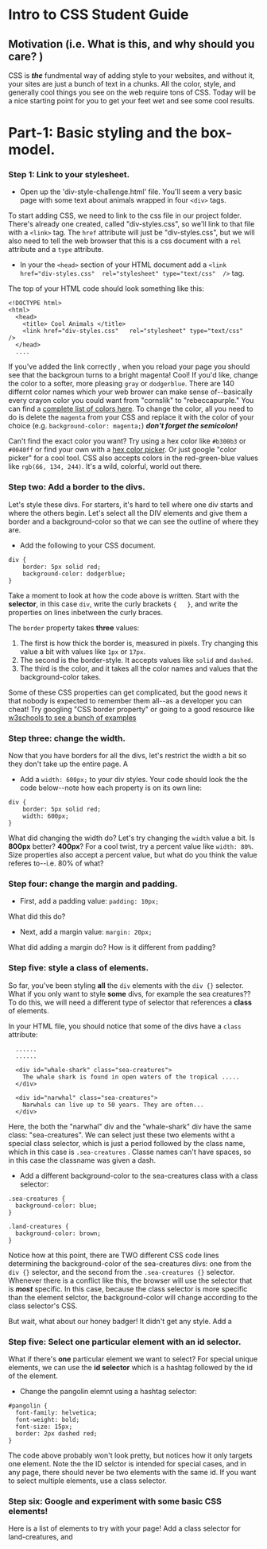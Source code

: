 # Intro to CSS Student Guide

## Motivation (i.e. What is this, and why should you care? )

CSS is ***the*** fundmental way of adding style to your websites, and without it, your sites are just a bunch of text in a chunks. All the color, style, and generally cool things you see on the web require tons of CSS. Today will be a nice starting point for you to get your feet wet and see some cool results.



# Part-1: Basic styling and the box-model.

### Step 1: Link to your stylesheet.

+ Open up the 'div-style-challenge.html' file. You'll seem a very basic page with some text about animals wrapped in four `<div>` tags.

To start adding CSS, we need to link to the css file in our project folder. There's already one created, called "div-styles.css", so we'll link to that file with a `<link>` tag. The `href` attribute will just be "div-styles.css", but we will also need to tell the web browser that this is a css document with a `rel` attribute and a `type` attribute.

+ In your the `<head>` section of your HTML document add a `<link href="div-styles.css"  rel="stylesheet" type="text/css"  />` tag.

The top of your HTML code should look something like this:
```
<!DOCTYPE html>
<html>
  <head>
    <title> Cool Animals </title>
    <link href="div-styles.css"   rel="stylesheet" type="text/css"    />
  </head>
  ....
```

If you've added the link correctly , when you reload your page you should see that the backgroun turns to a bright magenta! Cool! If you'd like, change the color to a softer, more pleasing `gray` or `dodgerblue`.
There are 140 differnt color names which your web brower can make sense of--basically every crayon color you could want from "cornslik" to "rebeccapurple." You can find a [complete list of colors here](http://www.w3schools.com/colors/colors_names.asp). To change the color, all you need to do is delete the `magenta` from your CSS and replace it with the color of your choice (e.g. `background-color: magenta;`) ***don't forget the semicolon!***

Can't find the exact color you want? Try using a hex color like `#b300b3` or `#0040ff` or find your own with a [hex color picker](http://www.w3schools.com/colors/colors_picker.asp). Or just google "color picker" for a cool tool. CSS also accepts colors in the red-green-blue values like `rgb(66, 134, 244)`. It's a wild, colorful, world out there.


### Step two: Add a border to the divs.

Let's style these divs. For starters, it's hard to tell where one div starts and where the others begin. Let's select all the DIV elements and give them a border and a background-color so that we can see the outline of where they are.

+ Add the following to your CSS document.

```
div {
    border: 5px solid red;
    background-color: dodgerblue;
}
```

Take a moment to look at how the code above is written. Start with the **selector**, in this case `div`, write the curly brackets `{   }`, and write the properties on lines inbetween the curly braces.

The `border` property takes **three** values:
1. The first is how thick the border is, measured in pixels. Try changing this value a bit with values like `1px` or `17px`.
2. The second is the border-style. It accepts values like `solid` and `dashed`.
3. The third is the color, and it takes all the color names and values that the background-color takes.

Some of these CSS properties can get complicated, but the good news it that nobody is expected to remember them all--as a developer you can cheat! Try googling "CSS border property" or going to a good resource like [w3schools to see a bunch of examples](http://www.w3schools.com/css/css_border.asp)


### Step three: change the width.

Now that you have borders for all the divs, let's restrict the width a bit so they don't take up the entire page. A

+ Add a `width: 600px;` to your div styles. Your code should look the the code below--note how each property is on its own line:

```
div {
    border: 5px solid red;
    width: 600px;
}
```


What did changing the width do? Let's try changing the `width` value a bit. Is **800px** better? **400px**? For a cool twist, try a percent value like `width: 80%`. Size properties also accept a percent value, but what do you think the value referes to--i.e. 80% of what?


### Step four: change the margin and padding.

+ First, add a padding value: `padding: 10px;`

What did this do?

+ Next, add a margin value: `margin: 20px;`

What did adding a margin do? How is it different from padding?


### Step five: style a class of elements.

So far, you've been styling **all** the `div` elements with the `div {}` selector. What if you only want to style **some** divs, for example the sea creatures?? To do this, we will need a different type of selector that references a **class** of elements.

In your HTML file, you should notice that some of the divs have a `class` attribute:

```
  ......
  ......

  <div id="whale-shark" class="sea-creatures">
    The whale shark is found in open waters of the tropical .....
  </div>

  <div id="narwhal" class="sea-creatures">
    Narwhals can live up to 50 years. They are often...
  </div>

```

Here, the both the "narwhal" div and the "whale-shark" div have the same class: "sea-creatures". We can select just these two elements witht a special class selector, which is just a period followed by the class name, which in this case is `.sea-creatures` . Classe names can't have spaces, so in this case the classname was given a dash.

+ Add a different background-color to the sea-creatures class with a class selector:

```
.sea-creatures {
  background-color: blue;
}

.land-creatures {
  background-color: brown;
}

```

Notice how at this point, there are TWO different CSS code lines determining the background-color of the sea-creatures divs: one from the `div {}` selector, and the second from the `.sea-creatures {}` selector. Whenever there is a conflict like this, the browser will use the selector that is ***most*** specific. In this case, because the class selector is more specific than the element selctor, the background-color will change according to the class selector's CSS.

But wait, what about our honey badger! It didn't get any style. Add a 

### Step five: Select one particular element with an id selector.

What if there's **one** particular element we want to select? For special unique elements, we can use the **id selector** which is a hashtag followed by the id of the element.

+ Change the pangolin elemnt using a hashtag selector:

```
#pangolin {
  font-family: helvetica;
  font-weight: bold;
  font-size: 15px;
  border: 2px dashed red;
}

```

The code above probably won't look pretty, but notices how it only targets one element. Note the the ID selctor is intended for special cases, and in any page, there should never be two elements with the same id. If you want to select multiple elements, use a class selector.

### Step six: Google and experiment with some basic CSS elements!


Here is a list of elements to try with your page! Add a class selector for land-creatures, and

